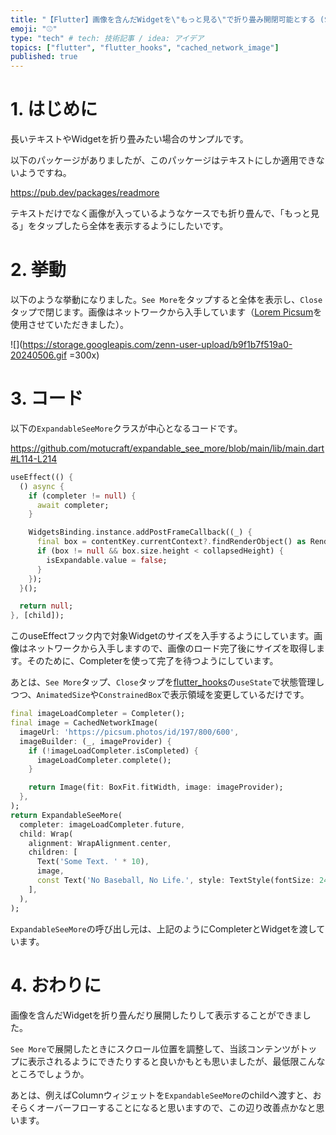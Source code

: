 ```yaml
---
title: "【Flutter】画像を含んだWidgetを\"もっと見る\"で折り畳み開閉可能とする (See More/Read More)"
emoji: "⚾"
type: "tech" # tech: 技術記事 / idea: アイデア
topics: ["flutter", "flutter_hooks", "cached_network_image"]
published: true
---
```


# 1. はじめに

長いテキストやWidgetを折り畳みたい場合のサンプルです。

以下のパッケージがありましたが、このパッケージはテキストにしか適用できないようですね。

https://pub.dev/packages/readmore

テキストだけでなく画像が入っているようなケースでも折り畳んで、「もっと見る」をタップしたら全体を表示するようにしたいです。

# 2. 挙動

以下のような挙動になりました。`See More`をタップすると全体を表示し、`Close`タップで閉じます。画像はネットワークから入手しています（[Lorem Picsum](https://picsum.photos/)を使用させていただきました）。

![](https://storage.googleapis.com/zenn-user-upload/b9f1b7f519a0-20240506.gif =300x)

# 3. コード

以下の`ExpandableSeeMore`クラスが中心となるコードです。

https://github.com/motucraft/expandable_see_more/blob/main/lib/main.dart#L114-L214

```dart
useEffect(() {
  () async {
    if (completer != null) {
      await completer;
    }

    WidgetsBinding.instance.addPostFrameCallback((_) {
      final box = contentKey.currentContext?.findRenderObject() as RenderBox?;
      if (box != null && box.size.height < collapsedHeight) {
        isExpandable.value = false;
      }
    });
  }();

  return null;
}, [child]);
```

このuseEffectフック内で対象Widgetのサイズを入手するようにしています。画像はネットワークから入手しますので、画像のロード完了後にサイズを取得します。そのために、Completerを使って完了を待つようにしています。

あとは、`See More`タップ、`Close`タップを[flutter_hooks](https://pub.dev/packages/flutter_hooks)の`useState`で状態管理しつつ、`AnimatedSize`や`ConstrainedBox`で表示領域を変更しているだけです。

```dart
final imageLoadCompleter = Completer();
final image = CachedNetworkImage(
  imageUrl: 'https://picsum.photos/id/197/800/600',
  imageBuilder: (_, imageProvider) {
    if (!imageLoadCompleter.isCompleted) {
      imageLoadCompleter.complete();
    }

    return Image(fit: BoxFit.fitWidth, image: imageProvider);
  },
);
return ExpandableSeeMore(
  completer: imageLoadCompleter.future,
  child: Wrap(
    alignment: WrapAlignment.center,
    children: [
      Text('Some Text. ' * 10),
      image,
      const Text('No Baseball, No Life.', style: TextStyle(fontSize: 24)),
    ],
  ),
);
```

`ExpandableSeeMore`の呼び出し元は、上記のようにCompleterとWidgetを渡しています。

# 4. おわりに

画像を含んだWidgetを折り畳んだり展開したりして表示することができました。

`See More`で展開したときにスクロール位置を調整して、当該コンテンツがトップに表示されるようにできたりすると良いかもとも思いましたが、最低限こんなところでしょうか。

あとは、例えばColumnウィジェットを`ExpandableSeeMore`のchildへ渡すと、おそらくオーバーフローすることになると思いますので、この辺り改善点かなと思います。
